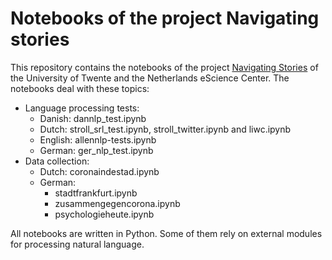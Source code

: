 # Notebooks of the project Navigating stories

This repository contains the notebooks of the project [Navigating Stories](https://www.research-software.nl/projects/navigating-stories)
of the University of Twente and the Netherlands eScience Center. The notebooks deal with these topics:

- Language processing tests:
  - Danish: dannlp\_test.ipynb
  - Dutch: stroll\_srl\_test.ipynb, stroll\_twitter.ipynb and liwc.ipynb
  - English: allennlp-tests.ipynb
  - German: ger\_nlp\_test.ipynb
- Data collection:
  - Dutch: coronaindestad.ipynb
  - German:
    - stadtfrankfurt.ipynb
    - zusammengegencorona.ipynb
    - psychologieheute.ipynb

All notebooks are written in Python. Some of them rely on external modules for processing natural language.
